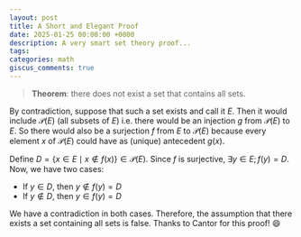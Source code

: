 ```yaml
---
layout: post
title: A Short and Elegant Proof
date: 2025-01-25 00:00:00 +0000
description: A very smart set theory proof...
tags:
categories: math
giscus_comments: true
---
```



> **Theorem**: there does not exist a set that contains all sets.

By contradiction, suppose that such a set exists and call it $E$. Then it would include $\mathcal{P}(E)$ (all subsets of $E$) i.e. there would be an injection $g$ from $\mathcal{P}(E)$ to $E$. So there would also be a surjection $f$ from $E$ to $\mathcal{P}(E)$ because every element $x$ of $\mathcal{P}(E)$ could have as (unique) antecedent $g(x)$.

Define $D = \{x \in E \mid x \notin f(x)\} \in \mathcal{P}(E)$. Since $f$ is surjective, $\exists y \in E; f(y) = D$. Now, we have two cases:
- If $y \in D$, then $y \notin f(y) = D$
- If $y \notin D$, then $y \in f(y) = D$

We have a contradiction in both cases. Therefore, the assumption that there exists a set containing all sets is false.
Thanks to Cantor for this proof! :smile: